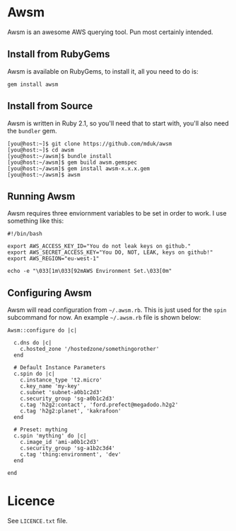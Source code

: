 # Awsm

Awsm is an awesome AWS querying tool. Pun most certainly intended.

## Install from RubyGems

Awsm is available on RubyGems, to install it, all you need to do is:

```
gem install awsm
```

## Install from Source

Awsm is written in Ruby 2.1, so you'll need that to start with, you'll also need the `bundler` gem.

```
[you@host:~]$ git clone https://github.com/mduk/awsm
[you@host:~]$ cd awsm
[you@host:~/awsm]$ bundle install
[you@host:~/awsm]$ gem build awsm.gemspec
[you@host:~/awsm]$ gem install awsm-x.x.x.gem
[you@host:~/awsm]$ awsm
```

## Running Awsm

Awsm requires three enviornment variables to be set in order to work. I use something like this:

	#!/bin/bash

	export AWS_ACCESS_KEY_ID="You do not leak keys on github."
	export AWS_SECRET_ACCESS_KEY="You DO, NOT, LEAK, keys on github!"
	export AWS_REGION="eu-west-1"

	echo -e "\033[1m\033[92mAWS Environment Set.\033[0m"

## Configuring Awsm

Awsm will read configuration from `~/.awsm.rb`. This is just used for the `spin` subcommand for now.
An example `~/.awsm.rb` file is shown below:

```
Awsm::configure do |c|

  c.dns do |c|
    c.hosted_zone '/hostedzone/somethingorother'
  end

  # Default Instance Parameters
  c.spin do |c|
    c.instance_type 't2.micro'
    c.key_name 'my-key'
    c.subnet 'subnet-a0b1c2d3'
    c.security_group 'sg-a0b1c2d3'
    c.tag 'h2g2:contact', 'ford.prefect@megadodo.h2g2'
    c.tag 'h2g2:planet', 'kakrafoon'
  end

  # Preset: mything
  c.spin 'mything' do |c|
    c.image_id 'ami-a0b1c2d3'
    c.security_group 'sg-a1b2c3d4'
    c.tag 'thing:environment', 'dev'
  end

end
```

# Licence

See `LICENCE.txt` file.

